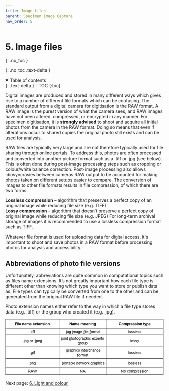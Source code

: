 ```yaml
---
title: Image files
parent: Specimen Image Capture
nav_order: 5
---
```


# 5. Image files
{: .no_toc }

  {: .no_toc .text-delta }
<details open markdown="block">
  <summary>
    Table of contents
  </summary>
  {: .text-delta }
- TOC
{:toc}
</details>

Digital images are produced and stored in many different ways which gives rise to a number of different file formats which can be confusing.
The standard output from a digital camera for digitisation is the RAW format. A RAW image is the purest version of what the camera sees, and RAW images have not been altered, compressed, or encrypted in any manner. For specimen digitisation, it is **strongly advised** to shoot and acquire all initial photos from the camera in the RAW format. Doing so means that even if alterations occur to shared copies the original photo still exists and can be used for analysis.

RAW files are typically very large and are not therefore typically used for file sharing through online portals. To address this, photos are often processed and converted into another picture format such as a .tiff or. jpg (see below). This is often done during post-image processing steps such as cropping or colour/white balance correction. Post-image processing also allows idiosyncrasies between cameras RAW output to be accounted for making photos taken on different setups easier to compare. The conversion of images to other file formats results in file compression, of which there are two forms:

**Lossless compression** – algorithm that preserves a perfect copy of an original image while reducing file size (e.g. TIFF)\
**Lossy compression** – algorithm that doesn’t preserve a perfect copy of original image while reducing file size (e.g. JPEG)
For long-term archival storage of images it is recommended to use a lossless compression format such as TIFF.

Whatever file format is used for uploading data for digital access, it's important to shoot and save photos in a RAW format before processing photos for analysis and accessibility.

## Abbreviations of photo file versions
Unfortunately, abbreviations are quite common in computational topics such as files name extensions. It’s not greatly important how each file type is different other than knowing which type you want to store or publish data as. File types can typically be converted from one to the other and can be generated from the original RAW file if needed.

Photo extension names either refer to the way in which a file type stores data (e.g. .tiff) or the group who created it (e.g. .jpg).

![Table_of_file-types_and_compression](/images/Photography/compression_table.png?raw=true)


Next page: [6. Light and colour]()
